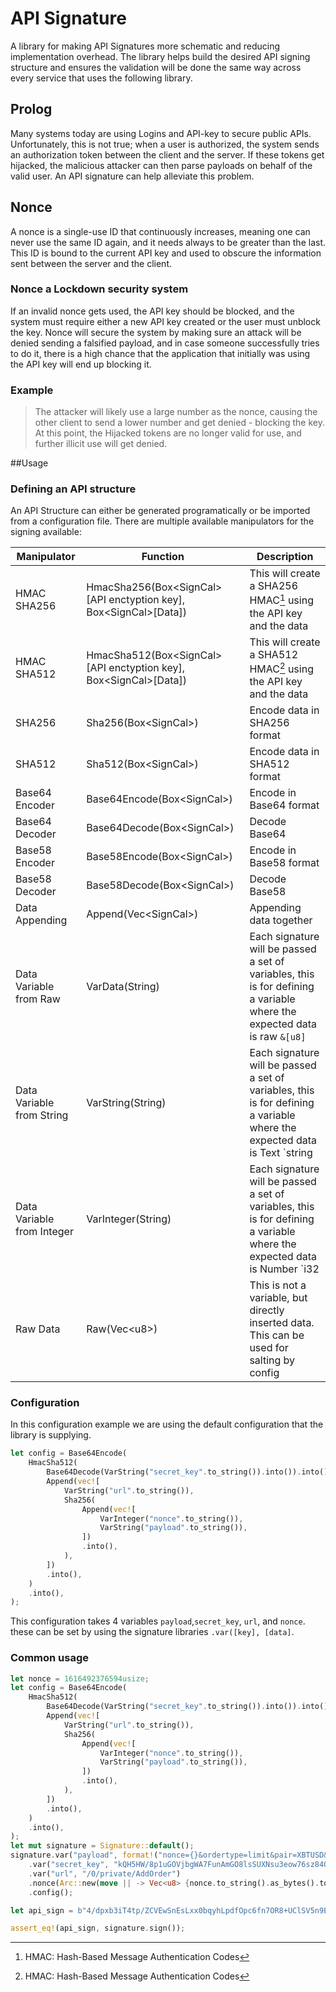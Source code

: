 # API Signature
A library for making API Signatures more schematic and reducing implementation overhead. The library helps build the desired API signing structure and ensures the validation will be done the same way across every service that uses the following library.

## Prolog
Many systems today are using Logins and API-key to secure public APIs. Unfortunately, this is not true; when a user is authorized, the system sends an authorization token between the client and the server. If these tokens get hijacked, the malicious attacker can then parse payloads on behalf of the valid user.
An API signature can help alleviate this problem.


## Nonce
A nonce is a single-use ID that continuously increases, meaning one can never use the same ID again, and it needs always to be greater than the last. This ID is bound to the current API key and used to obscure the information sent between the server and the client.

### Nonce a Lockdown security system
If an invalid nonce gets used, the API key should be blocked, and the system must require either a new API key created or the user must unblock the key.
Nonce will secure the system by making sure an attack will be denied sending a falsified payload, and in case someone successfully tries to do it, there is a high chance that the application that initially was using the API key will end up blocking it.

### Example
> The attacker will likely use a large number as the nonce, causing the other client to send a lower number and get denied - blocking the key.
At this point, the Hijacked tokens are no longer valid for use, and further illicit use will get denied.

##Usage

### Defining an API structure
An API Structure can either be generated programatically or be imported from a configuration file.
There are multiple available manipulators for the signing available:

| Manipulator | Function | Description |
| --- | --- | ---|
| HMAC SHA256 | HmacSha256(Box\<SignCal\>\[API enctyption key\], Box\<SignCal\>\[Data\]) | This will create a SHA256 HMAC[^1] using the API key and the data  |
| HMAC SHA512 | HmacSha512(Box\<SignCal\>\[API enctyption key\], Box\<SignCal\>\[Data\]) | This will create a SHA512 HMAC[^1] using the API key and the data |
| SHA256 | Sha256(Box\<SignCal\>) | Encode data in SHA256 format |
| SHA512 | Sha512(Box\<SignCal\>) | Encode data in SHA512 format |
| Base64 Encoder | Base64Encode(Box\<SignCal\>) | Encode in Base64 format |
| Base64 Decoder | Base64Decode(Box\<SignCal\>) | Decode Base64 |
| Base58 Encoder | Base58Encode(Box\<SignCal\>) | Encode in Base58 format |
| Base58 Decoder | Base58Decode(Box\<SignCal\>) | Decode Base58 |
| Data Appending | Append(Vec\<SignCal\>) | Appending data together |
| Data Variable from Raw| VarData(String) | Each signature will be passed a set of variables, this is for defining a variable where the expected data is raw `&[u8]` |
| Data Variable from String| VarString(String) | Each signature will be passed a set of variables, this is for defining a variable where the expected data is Text `string | &str` |
| Data Variable from Integer| VarInteger(String) | Each signature will be passed a set of variables, this is for defining a variable where the expected data is Number `i32 | u32 | i64 | u64 | i128 | u128 | usize` |
| Raw Data | Raw(Vec\<u8\>) | This is not a variable, but directly inserted data. This can be used for salting by config |

[^1]: HMAC: Hash-Based Message Authentication Codes

### Configuration
In this configuration example we are using the default configuration that the library is supplying.

```rust
let config = Base64Encode(
    HmacSha512(
        Base64Decode(VarString("secret_key".to_string()).into()).into(),
        Append(vec![
            VarString("url".to_string()),
            Sha256(
                Append(vec![
                    VarInteger("nonce".to_string()),
                    VarString("payload".to_string()),
                ])
                .into(),
            ),
        ])
        .into(),
    )
    .into(),
);
```

This configuration takes 4 variables `payload`,`secret_key`, `url`, and `nonce`.
these can be set by using the signature libraries `.var([key], [data]`.

### Common usage

```rust
let nonce = 1616492376594usize;
let config = Base64Encode(
    HmacSha512(
        Base64Decode(VarString("secret_key".to_string()).into()).into(),
        Append(vec![
            VarString("url".to_string()),
            Sha256(
                Append(vec![
                    VarInteger("nonce".to_string()),
                    VarString("payload".to_string()),
                ])
                .into(),
            ),
        ])
        .into(),
    )
    .into(),
);
let mut signature = Signature::default();
signature.var("payload", format!("nonce={}&ordertype=limit&pair=XBTUSD&price=37500&type=buy&volume=1.25",nonce))
    .var("secret_key", "kQH5HW/8p1uGOVjbgWA7FunAmGO8lsSUXNsu3eow76sz84Q18fWxnyRzBHCd3pd5nE9qa99HAZtuZuj6F1huXg==")
    .var("url", "/0/private/AddOrder")
    .nonce(Arc::new(move || -> Vec<u8> {nonce.to_string().as_bytes().to_vec()}))
    .config();

let api_sign = b"4/dpxb3iT4tp/ZCVEwSnEsLxx0bqyhLpdfOpc6fn7OR8+UClSV5n9E6aSS8MPtnRfp32bAb0nmbRn6H8ndwLUQ==".to_vec();

assert_eq!(api_sign, signature.sign());
```

